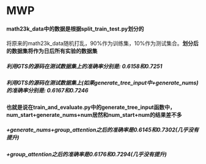 # MWP


#### math23k_data中的数据是根据split_train_test.py划分的
将原来的math23k_data随机打乱，90%作为训练集，10%作为测试集合。**划分后的数据集将作为日后所有实验的数据集**

##### 利用GTS的源码在测试数据集上的准确率分别是: 0.6158和0.7251
##### 利用GTS的源码在测试数据集上(如果generate_tree_input中+generate_nums)的准确率分别是: 0.6167和0.7246
**也就是说在train_and_evaluate.py中的generate_tree_input函数中，num_start+generate_nums+num居然和num_start+num的结果差不多**

##### +generate_nums+group_attention之后的准确率是0.6145和0.7302(几乎没有提升)
##### +group_attention之后的准确率是0.6176和0.7294(几乎没有提升)


